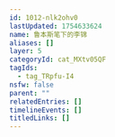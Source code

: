 ```yaml
---
id: 1012-nlk2ohv0
lastUpdated: 1754633624
name: 鲁本斯笔下的李锦
aliases: []
layer: 5
categoryId: cat_MXtv05QF
tagIds:
  - tag_TRpfu-I4
nsfw: false
parent: ""
relatedEntries: []
timelineEvents: []
titledLinks: []
---
```


